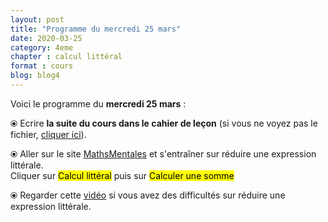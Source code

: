 ```yaml
---
layout: post
title: "Programme du mercredi 25 mars"
date: 2020-03-25
category: 4eme
chapter : calcul littéral
format : cours
blog: blog4
---
```


Voici le programme du <b>mercredi 25 mars</b> :

⦿ Ecrire <b>la suite du cours dans le cahier de leçon</b> (si vous ne voyez pas le fichier, <a href="/cours/4eme/4eme_chapitre_4_calcul_littéral_v2.pdf">cliquer ici</a>). 

<object data="/cours/4eme/4eme_chapitre_4_calcul_littéral_v2.pdf" width="100%" height="500" type='application/pdf'></object>

⦿ Aller sur le site <a href="http://mathsmentales.net/">MathsMentales</a> et s'entraîner sur réduire une expression littérale.
<br>
Cliquer sur <mark>Calcul littéral</mark> puis sur <mark>Calculer une somme</mark>
  
⦿ Regarder cette <a class="video" href="https://youtu.be/qEUb4IU-HiY">vidéo</a> si vous avez des difficultés sur réduire une expression littérale.
